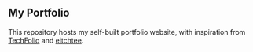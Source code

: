 ## My Portfolio

This repository hosts my self-built portfolio website, with inspiration from [TechFolio](http://techfolios.github.io) and [eitchtee](https://github.com/eitchtee/eitchtee.github.io). 




